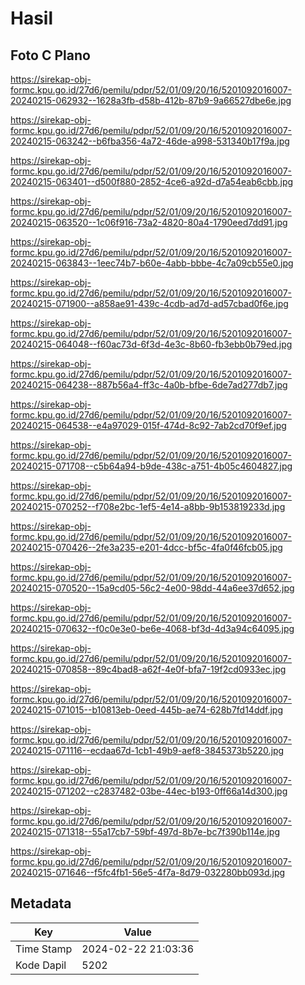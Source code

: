# Hasil

## Foto C Plano

https://sirekap-obj-formc.kpu.go.id/27d6/pemilu/pdpr/52/01/09/20/16/5201092016007-20240215-062932--1628a3fb-d58b-412b-87b9-9a66527dbe6e.jpg

https://sirekap-obj-formc.kpu.go.id/27d6/pemilu/pdpr/52/01/09/20/16/5201092016007-20240215-063242--b6fba356-4a72-46de-a998-531340b17f9a.jpg

https://sirekap-obj-formc.kpu.go.id/27d6/pemilu/pdpr/52/01/09/20/16/5201092016007-20240215-063401--d500f880-2852-4ce6-a92d-d7a54eab6cbb.jpg

https://sirekap-obj-formc.kpu.go.id/27d6/pemilu/pdpr/52/01/09/20/16/5201092016007-20240215-063520--1c06f916-73a2-4820-80a4-1790eed7dd91.jpg

https://sirekap-obj-formc.kpu.go.id/27d6/pemilu/pdpr/52/01/09/20/16/5201092016007-20240215-063843--1eec74b7-b60e-4abb-bbbe-4c7a09cb55e0.jpg

https://sirekap-obj-formc.kpu.go.id/27d6/pemilu/pdpr/52/01/09/20/16/5201092016007-20240215-071900--a858ae91-439c-4cdb-ad7d-ad57cbad0f6e.jpg

https://sirekap-obj-formc.kpu.go.id/27d6/pemilu/pdpr/52/01/09/20/16/5201092016007-20240215-064048--f60ac73d-6f3d-4e3c-8b60-fb3ebb0b79ed.jpg

https://sirekap-obj-formc.kpu.go.id/27d6/pemilu/pdpr/52/01/09/20/16/5201092016007-20240215-064238--887b56a4-ff3c-4a0b-bfbe-6de7ad277db7.jpg

https://sirekap-obj-formc.kpu.go.id/27d6/pemilu/pdpr/52/01/09/20/16/5201092016007-20240215-064538--e4a97029-015f-474d-8c92-7ab2cd70f9ef.jpg

https://sirekap-obj-formc.kpu.go.id/27d6/pemilu/pdpr/52/01/09/20/16/5201092016007-20240215-071708--c5b64a94-b9de-438c-a751-4b05c4604827.jpg

https://sirekap-obj-formc.kpu.go.id/27d6/pemilu/pdpr/52/01/09/20/16/5201092016007-20240215-070252--f708e2bc-1ef5-4e14-a8bb-9b153819233d.jpg

https://sirekap-obj-formc.kpu.go.id/27d6/pemilu/pdpr/52/01/09/20/16/5201092016007-20240215-070426--2fe3a235-e201-4dcc-bf5c-4fa0f46fcb05.jpg

https://sirekap-obj-formc.kpu.go.id/27d6/pemilu/pdpr/52/01/09/20/16/5201092016007-20240215-070520--15a9cd05-56c2-4e00-98dd-44a6ee37d652.jpg

https://sirekap-obj-formc.kpu.go.id/27d6/pemilu/pdpr/52/01/09/20/16/5201092016007-20240215-070632--f0c0e3e0-be6e-4068-bf3d-4d3a94c64095.jpg

https://sirekap-obj-formc.kpu.go.id/27d6/pemilu/pdpr/52/01/09/20/16/5201092016007-20240215-070858--89c4bad8-a62f-4e0f-bfa7-19f2cd0933ec.jpg

https://sirekap-obj-formc.kpu.go.id/27d6/pemilu/pdpr/52/01/09/20/16/5201092016007-20240215-071015--b10813eb-0eed-445b-ae74-628b7fd14ddf.jpg

https://sirekap-obj-formc.kpu.go.id/27d6/pemilu/pdpr/52/01/09/20/16/5201092016007-20240215-071116--ecdaa67d-1cb1-49b9-aef8-3845373b5220.jpg

https://sirekap-obj-formc.kpu.go.id/27d6/pemilu/pdpr/52/01/09/20/16/5201092016007-20240215-071202--c2837482-03be-44ec-b193-0ff66a14d300.jpg

https://sirekap-obj-formc.kpu.go.id/27d6/pemilu/pdpr/52/01/09/20/16/5201092016007-20240215-071318--55a17cb7-59bf-497d-8b7e-bc7f390b114e.jpg

https://sirekap-obj-formc.kpu.go.id/27d6/pemilu/pdpr/52/01/09/20/16/5201092016007-20240215-071646--f5fc4fb1-56e5-4f7a-8d79-032280bb093d.jpg


## Metadata

| Key        | Value               |
| ---------- | ------------------- |
| Time Stamp | 2024-02-22 21:03:36 |
| Kode Dapil | 5202                |



